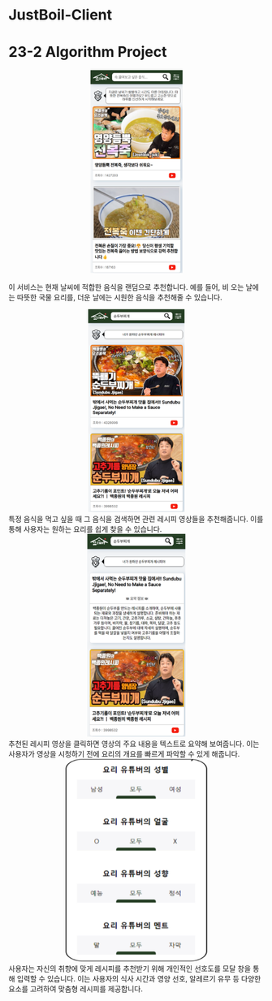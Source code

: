 # JustBoil-Client
# 23-2 Algorithm Project


<div style="text-align: center;">
  <img src="images/1.png" width="auto" height="400">
</div>


이 서비스는 현재 날씨에 적합한 음식을 랜덤으로 추천합니다. 예를 들어, 비 오는 날에는 따뜻한 국물 요리를, 더운 날에는 시원한 음식을 추천해줄 수 있습니다.

<div style="text-align: center;">
  <img src="images/2.png" width="auto" height="400">
</div>
특정 음식을 먹고 싶을 때 그 음식을 검색하면 관련 레시피 영상들을 추천해줍니다. 이를 통해 사용자는 원하는 요리를 쉽게 찾을 수 있습니다.

<div style="text-align: center;">
  <img src="images/3.png" width="auto" height="400">
</div>
추천된 레시피 영상을 클릭하면 영상의 주요 내용을 텍스트로 요약해 보여줍니다. 이는 사용자가 영상을 시청하기 전에 요리의 개요를 빠르게 파악할 수 있게 해줍니다.

<div style="text-align: center;">
  <img src="images/4.png" width="auto" height="400">
</div>
사용자는 자신의 취향에 맞게 레시피를 추천받기 위해 개인적인 선호도를 모달 창을 통해 입력할 수 있습니다. 이는 사용자의 식사 시간과 영양 선호, 알레르기 유무 등 다양한 요소를 고려하여 맞춤형 레시피를 제공합니다.
